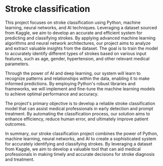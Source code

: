 # Stroke classification
This project focuses on stroke classification using Python, machine learning, neural networks, and AI techniques. Leveraging a dataset sourced from Kaggle, we aim to develop an accurate and efficient system for predicting and classifying strokes.
By applying advanced machine learning algorithms and neural network architectures, our project aims to analyze and extract valuable insights from the dataset. The goal is to train the model to accurately identify different types of strokes based on various input features, such as age, gender, hypertension, and other relevant medical parameters.

Through the power of AI and deep learning, our system will learn to recognize patterns and relationships within the data, enabling it to make informed predictions. By employing Python's robust libraries and frameworks, we will implement and fine-tune the machine learning models to achieve optimal performance and accuracy.

The project's primary objective is to develop a reliable stroke classification model that can assist medical professionals in early detection and prompt treatment. By automating the classification process, our solution aims to enhance efficiency, reduce human error, and ultimately improve patient outcomes.

In summary, our stroke classification project combines the power of Python, machine learning, neural networks, and AI to create a sophisticated system for accurately identifying and classifying strokes. By leveraging a dataset from Kaggle, we aim to develop a valuable tool that can aid medical professionals in making timely and accurate decisions for stroke diagnosis and treatment.
